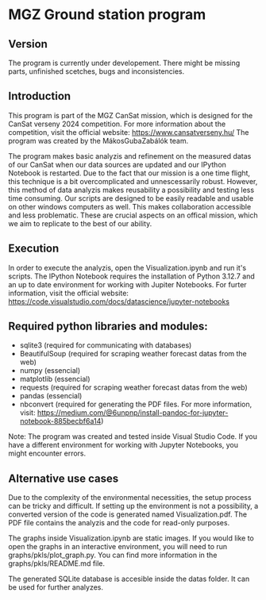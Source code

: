 # MGZ Ground station program

## Version
The program is currently under developement. There might be missing parts, unfinished scetches, bugs and inconsistencies.

## Introduction
This program is part of the MGZ CanSat mission, which is designed for the CanSat verseny 2024 competition. For more information about the competition, visit the official website: https://www.cansatverseny.hu/
The program was created by the MákosGubaZabálók team.

The program makes basic analyzis and refinement on the measured datas of our CanSat when our data sources are updated and our IPython Notebook is restarted. Due to the fact that our mission is a one time flight, this technique is a bit overcomplicated and unnescessarily robust. However, this method of data analyzis makes reusability a possibility and testing less time consuming. Our scripts are designed to be easily readable and usable on other windows computers as well. This makes collaboration accessible and less problematic. These are crucial aspects on an offical mission, which we aim to replicate to the best of our ability.

## Execution
In order to execute the analyzis, open the Visualization.ipynb and run it's scripts. The IPython Notebook requires the installation of Python 3.12.7 and an up to date environment for working with Jupiter Notebooks. For furter information, visit the official website: https://code.visualstudio.com/docs/datascience/jupyter-notebooks

## Required python libraries and modules:
- sqlite3 (required for communicating with databases)
- BeautifulSoup (required for scraping weather forecast datas from the web)
- numpy (essencial)
- matplotlib (essencial)
- requests (required for scraping weather forecast datas from the web)
- pandas (essencial)
- nbconvert (required for generating the PDF files. For more information, visit: https://medium.com/@6unpnp/install-pandoc-for-jupyter-notebook-885becbf6a14)

Note: The program was created and tested inside Visual Studio Code. If you have a different environment for working with Jupyter Notebooks, you might encounter errors.

## Alternative use cases
Due to the complexity of the environmental necessities, the setup process can be tricky and difficult. If setting up the environment is not a possibility, a converted version of the code is generated named Visualization.pdf. The PDF file contains the analyzis and the code for read-only purposes.

The graphs inside Visualization.ipynb are static images. If you would like to open the graphs in an interactive environment, you will need to run graphs/pkls/plot_graph.py. You can find more information in the graphs/pkls/README.md file.

The generated SQLite database is accesible inside the datas folder. It can be used for further analyzes.